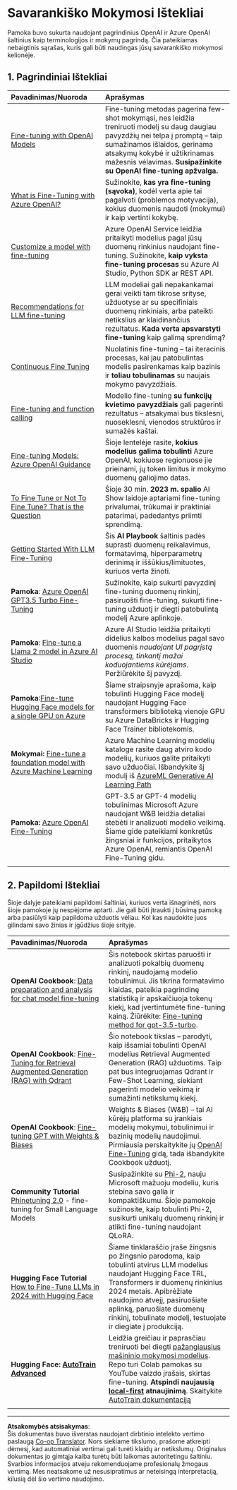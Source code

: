 <!--
CO_OP_TRANSLATOR_METADATA:
{
  "original_hash": "c2f423d1402f71ca3869ec135bb77d16",
  "translation_date": "2025-08-25T12:43:54+00:00",
  "source_file": "18-fine-tuning/RESOURCES.md",
  "language_code": "lt"
}
-->
# Savarankiško Mokymosi Ištekliai

Pamoka buvo sukurta naudojant pagrindinius OpenAI ir Azure OpenAI šaltinius kaip terminologijos ir mokymų pagrindą. Čia pateikiamas nebaigtinis sąrašas, kuris gali būti naudingas jūsų savarankiško mokymosi kelionėje.

## 1. Pagrindiniai Ištekliai

| Pavadinimas/Nuoroda                                                                                                                                                                                                                   | Aprašymas                                                                                                                                                                                                                                                                                                                   |
| :--------------------------------------------------------------------------------------------------------------------------------------------------------------------------------------------------------------------------- | :---------------------------------------------------------------------------------------------------------------------------------------------------------------------------------------------------------------------------------------------------------------------------------------------------------------------------- |
| [Fine-tuning with OpenAI Models](https://platform.openai.com/docs/guides/fine-tuning?WT.mc_id=academic-105485-koreyst)                                                                                                       | Fine-tuning metodas pagerina few-shot mokymąsi, nes leidžia treniruoti modelį su daug daugiau pavyzdžių nei telpa į promptą – taip sumažinamos išlaidos, gerinama atsakymų kokybė ir užtikrinamas mažesnis vėlavimas. **Susipažinkite su OpenAI fine-tuning apžvalga.**                                                                                    |
| [What is Fine-Tuning with Azure OpenAI?](https://learn.microsoft.com/azure/ai-services/openai/concepts/fine-tuning-considerations#what-is-fine-tuning-with-azure-openai?WT.mc_id=academic-105485-koreyst)                   | Sužinokite, **kas yra fine-tuning (sąvoka)**, kodėl verta apie tai pagalvoti (problemos motyvacija), kokius duomenis naudoti (mokymui) ir kaip vertinti kokybę.                                                                                                                                                                           |
| [Customize a model with fine-tuning](https://learn.microsoft.com/azure/ai-services/openai/how-to/fine-tuning?tabs=turbo%2Cpython&pivots=programming-language-studio#continuous-fine-tuning?WT.mc_id=academic-105485-koreyst) | Azure OpenAI Service leidžia pritaikyti modelius pagal jūsų duomenų rinkinius naudojant fine-tuning. Sužinokite, **kaip vyksta fine-tuning procesas** su Azure AI Studio, Python SDK ar REST API.                                                                                                                                |
| [Recommendations for LLM fine-tuning](https://learn.microsoft.com/ai/playbook/technology-guidance/generative-ai/working-with-llms/fine-tuning-recommend?WT.mc_id=academic-105485-koreyst)                                    | LLM modeliai gali nepakankamai gerai veikti tam tikrose srityse, užduotyse ar su specifiniais duomenų rinkiniais, arba pateikti netikslius ar klaidinančius rezultatus. **Kada verta apsvarstyti fine-tuning** kaip galimą sprendimą?                                                                                                                                  |
| [Continuous Fine Tuning](https://learn.microsoft.com/azure/ai-services/openai/how-to/fine-tuning?tabs=turbo%2Cpython&pivots=programming-language-studio#continuous-fine-tuning?WT.mc_id=academic-105485-koreyst)             | Nuolatinis fine-tuning – tai iteracinis procesas, kai jau patobulintas modelis pasirenkamas kaip bazinis ir **toliau tobulinamas** su naujais mokymo pavyzdžiais.                                                                                                                                                     |
| [Fine-tuning and function calling](https://learn.microsoft.com/azure/ai-services/openai/how-to/fine-tuning-functions?WT.mc_id=academic-105485-koreyst)                                                                       | Modelio fine-tuning **su funkcijų kvietimo pavyzdžiais** gali pagerinti rezultatus – atsakymai bus tikslesni, nuoseklesni, vienodos struktūros ir sumažės kaštai.                                                                                                                                        |
| [Fine-tuning Models: Azure OpenAI Guidance](https://learn.microsoft.com/azure/ai-services/openai/concepts/models#fine-tuning-models?WT.mc_id=academic-105485-koreyst)                                                        | Šioje lentelėje rasite, **kokius modelius galima tobulinti** Azure OpenAI, kokiuose regionuose jie prieinami, jų token limitus ir mokymo duomenų galiojimo datas.                                                                                                                            |
| [To Fine Tune or Not To Fine Tune? That is the Question](https://learn.microsoft.com/shows/ai-show/to-fine-tune-or-not-fine-tune-that-is-the-question?WT.mc_id=academic-105485-koreyst)                                      | Šioje 30 min. **2023 m. spalio** AI Show laidoje aptariami fine-tuning privalumai, trūkumai ir praktiniai patarimai, padedantys priimti sprendimą.                                                                                                                                                                                        |
| [Getting Started With LLM Fine-Tuning](https://learn.microsoft.com/ai/playbook/technology-guidance/generative-ai/working-with-llms/fine-tuning-recommend?WT.mc_id=academic-105485-koreyst)                                             | Šis **AI Playbook** šaltinis padės suprasti duomenų reikalavimus, formatavimą, hiperparametrų derinimą ir iššūkius/limituotes, kuriuos verta žinoti.                                                                                                                                                                         |
| **Pamoka**: [Azure OpenAI GPT3.5 Turbo Fine-Tuning](https://learn.microsoft.com/azure/ai-services/openai/tutorials/fine-tune?tabs=python%2Ccommand-line?WT.mc_id=academic-105485-koreyst)                                  | Sužinokite, kaip sukurti pavyzdinį fine-tuning duomenų rinkinį, pasiruošti fine-tuning, sukurti fine-tuning užduotį ir diegti patobulintą modelį Azure aplinkoje.                                                                                                                                                                                    |
| **Pamoka**: [Fine-tune a Llama 2 model in Azure AI Studio](https://learn.microsoft.com/azure/ai-studio/how-to/fine-tune-model-llama?WT.mc_id=academic-105485-koreyst)                                                      | Azure AI Studio leidžia pritaikyti didelius kalbos modelius pagal savo duomenis _naudojant UI pagrįstą procesą, tinkantį mažai koduojantiems kūrėjams_. Peržiūrėkite šį pavyzdį.                                                                                                                                                               |
| **Pamoka**:[Fine-tune Hugging Face models for a single GPU on Azure](https://learn.microsoft.com/azure/databricks/machine-learning/train-model/huggingface/fine-tune-model?WT.mc_id=academic-105485-koreyst)               | Šiame straipsnyje aprašoma, kaip tobulinti Hugging Face modelį naudojant Hugging Face transformers biblioteką vienoje GPU su Azure DataBricks ir Hugging Face Trainer bibliotekomis.                                                                                                                                                |
| **Mokymai:** [Fine-tune a foundation model with Azure Machine Learning](https://learn.microsoft.com/training/modules/finetune-foundation-model-with-azure-machine-learning/?WT.mc_id=academic-105485-koreyst)         | Azure Machine Learning modelių kataloge rasite daug atviro kodo modelių, kuriuos galite pritaikyti savo užduočiai. Išbandykite šį modulį iš [AzureML Generative AI Learning Path](https://learn.microsoft.com/training/paths/work-with-generative-models-azure-machine-learning/?WT.mc_id=academic-105485-koreyst) |
| **Pamoka:** [Azure OpenAI Fine-Tuning](https://docs.wandb.ai/guides/integrations/azure-openai-fine-tuning?WT.mc_id=academic-105485-koreyst)                                                                                | GPT-3.5 ar GPT-4 modelių tobulinimas Microsoft Azure naudojant W&B leidžia detaliai stebėti ir analizuoti modelio veikimą. Šiame gide pateikiami konkretūs žingsniai ir funkcijos, pritaikytos Azure OpenAI, remiantis OpenAI Fine-Tuning gidu.                                                                         |
|                                                                                                                                                                                                                              |                                                                                                                                                                                                                                                                                                                               |

## 2. Papildomi Ištekliai

Šioje dalyje pateikiami papildomi šaltiniai, kuriuos verta išnagrinėti, nors šioje pamokoje jų nespėjome aptarti. Jie gali būti įtraukti į būsimą pamoką arba pasiūlyti kaip papildoma užduotis vėliau. Kol kas naudokite juos gilindami savo žinias ir įgūdžius šioje srityje.

| Pavadinimas/Nuoroda                                                                                                                                                                                                            | Aprašymas                                                                                                                                                                                                                                                                                                                                                                                                                                                                                                                 |
| :-------------------------------------------------------------------------------------------------------------------------------------------------------------------------------------------------------------------- | :-------------------------------------------------------------------------------------------------------------------------------------------------------------------------------------------------------------------------------------------------------------------------------------------------------------------------------------------------------------------------------------------------------------------------------------------------------------------------------------------------------------------------- |
| **OpenAI Cookbook**: [Data preparation and analysis for chat model fine-tuning](https://cookbook.openai.com/examples/chat_finetuning_data_prep?WT.mc_id=academic-105485-koreyst)                                      | Šis notebook skirtas paruošti ir analizuoti pokalbių duomenų rinkinį, naudojamą modelio tobulinimui. Jis tikrina formatavimo klaidas, pateikia pagrindinę statistiką ir apskaičiuoja tokenų kiekį, kad įvertintumėte fine-tuning kainą. Žiūrėkite: [Fine-tuning method for gpt-3.5-turbo](https://platform.openai.com/docs/guides/fine-tuning?WT.mc_id=academic-105485-koreyst).                                                                                                                                                                   |
| **OpenAI Cookbook**: [Fine-Tuning for Retrieval Augmented Generation (RAG) with Qdrant](https://cookbook.openai.com/examples/fine-tuned_qa/ft_retrieval_augmented_generation_qdrant?WT.mc_id=academic-105485-koreyst) | Šio notebook tikslas – parodyti, kaip išsamiai tobulinti OpenAI modelius Retrieval Augmented Generation (RAG) užduotims. Taip pat bus integruojamas Qdrant ir Few-Shot Learning, siekiant pagerinti modelio veikimą ir sumažinti netikslumų kiekį.                                                                                                                                                                                                                                                                |
| **OpenAI Cookbook**: [Fine-tuning GPT with Weights & Biases](https://cookbook.openai.com/examples/third_party/gpt_finetuning_with_wandb?WT.mc_id=academic-105485-koreyst)                                             | Weights & Biases (W&B) – tai AI kūrėjų platforma su įrankiais modelių mokymui, tobulinimui ir bazinių modelių naudojimui. Pirmiausia perskaitykite jų [OpenAI Fine-Tuning](https://docs.wandb.ai/guides/integrations/openai-fine-tuning/?WT.mc_id=academic-105485-koreyst) gidą, tada išbandykite Cookbook užduotį.                                                                                                                                                                                                                  |
| **Community Tutorial** [Phinetuning 2.0](https://huggingface.co/blog/g-ronimo/phinetuning?WT.mc_id=academic-105485-koreyst) - fine-tuning for Small Language Models                                                   | Susipažinkite su [Phi-2](https://www.microsoft.com/research/blog/phi-2-the-surprising-power-of-small-language-models/?WT.mc_id=academic-105485-koreyst), nauju Microsoft mažuoju modeliu, kuris stebina savo galia ir kompaktiškumu. Šioje pamokoje sužinosite, kaip tobulinti Phi-2, susikurti unikalų duomenų rinkinį ir atlikti fine-tuning naudojant QLoRA.                                                                                                                                                                       |
| **Hugging Face Tutorial** [How to Fine-Tune LLMs in 2024 with Hugging Face](https://www.philschmid.de/fine-tune-llms-in-2024-with-trl?WT.mc_id=academic-105485-koreyst)                                               | Šiame tinklaraščio įraše žingsnis po žingsnio parodoma, kaip tobulinti atvirus LLM modelius naudojant Hugging Face TRL, Transformers ir duomenų rinkinius 2024 metais. Apibrėžiate naudojimo atvejį, pasiruošiate aplinką, paruošiate duomenų rinkinį, tobulinate modelį, testuojate ir diegiate į produkciją.                                                                                                                                                                                                                                                                |
| **Hugging Face: [AutoTrain Advanced](https://github.com/huggingface/autotrain-advanced?WT.mc_id=academic-105485-koreyst)**                                                                                            | Leidžia greičiau ir paprasčiau treniruoti bei diegti [pažangiausius mašininio mokymosi modelius](https://twitter.com/abhi1thakur/status/1755167674894557291?WT.mc_id=academic-105485-koreyst). Repo turi Colab pamokas su YouTube vaizdo įrašais, skirtas fine-tuning. **Atspindi naujausią [local-first](https://twitter.com/abhi1thakur/status/1750828141805777057?WT.mc_id=academic-105485-koreyst) atnaujinimą**. Skaitykite [AutoTrain dokumentaciją](https://huggingface.co/autotrain?WT.mc_id=academic-105485-koreyst) |
|                                                                                                                                                                                                                       |                                                                                                                                                                                                                                                                                                                                                                                                                                                                                                                             |

---

**Atsakomybės atsisakymas**:  
Šis dokumentas buvo išverstas naudojant dirbtinio intelekto vertimo paslaugą [Co-op Translator](https://github.com/Azure/co-op-translator). Nors siekiame tikslumo, prašome atkreipti dėmesį, kad automatiniai vertimai gali turėti klaidų ar netikslumų. Originalus dokumentas jo gimtąja kalba turėtų būti laikomas autoritetingu šaltiniu. Svarbios informacijos atveju rekomenduojame profesionalų žmogaus vertimą. Mes neatsakome už nesusipratimus ar neteisingą interpretaciją, kilusią dėl šio vertimo naudojimo.